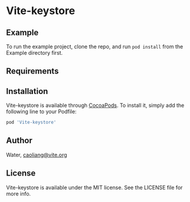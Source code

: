 # Vite-keystore

## Example

To run the example project, clone the repo, and run `pod install` from the Example directory first.

## Requirements

## Installation

Vite-keystore is available through [CocoaPods](https://cocoapods.org). To install
it, simply add the following line to your Podfile:

```ruby
pod 'Vite-keystore'
```

## Author

Water, caoliang@vite.org

## License

Vite-keystore is available under the MIT license. See the LICENSE file for more info.
